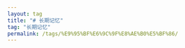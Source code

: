 ```yaml
---
layout: tag
title: "# 长期记忆"
tag: "长期记忆"
permalink: /tags/%E9%95%BF%E6%9C%9F%E8%AE%B0%E5%BF%86/
---
```

